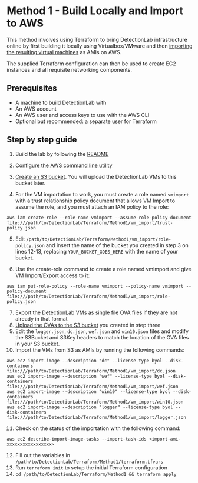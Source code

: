 # Method 1 - Build Locally and Import to AWS

This method involves using Terraform to bring DetectionLab infrastructure online by first building it locally using Virtualbox/VMware and then [importing the resulting virtual machines](https://docs.aws.amazon.com/vm-import/latest/userguide/vmimport-image-import.html#import-vm-image) as AMIs on AWS.

The supplied Terraform configuration can then be used to create EC2 instances and all requisite networking components.

## Prerequisites
* A machine to build DetectionLab with
* An AWS account
* An AWS user and access keys to use with the AWS CLI
* Optional but recommended: a separate user for Terraform

## Step by step guide

1. Build the lab by following the [README](https://github.com/clong/DetectionLab/blob/master/README.md)
2. [Configure the AWS command line utility](https://docs.aws.amazon.com/polly/latest/dg/setup-aws-cli.html)
3. [Create an S3 bucket](https://docs.aws.amazon.com/AmazonS3/latest/user-guide/create-bucket.html). You will upload the DetectionLab VMs to this bucket later.

4. For the VM importation to work, you must create a role named `vmimport` with a trust relationship policy document that allows VM Import to assume the role, and you must attach an IAM policy to the role:

  ```aws iam create-role --role-name vmimport --assume-role-policy-document file:///path/to/DetectionLab/Terraform/Method1/vm_import/trust-policy.json```

5. Edit `/path/to/DetectionLab/Terraform/Method1/vm_import/role-policy.json` and insert the name of the bucket you created in step 3 on lines 12-13, replacing `YOUR_BUCKET_GOES_HERE` with the name of your bucket.

6. Use the create-role command to create a role named vmimport and give VM Import/Export access to it:

 ```aws iam put-role-policy --role-name vmimport --policy-name vmimport --policy-document file:///path/to/DetectionLab/Terraform/Method1/vm_import/role-policy.json```

7. Export the DetectionLab VMs as single file OVA files if they are not already in that format
8. [Upload the OVAs to the S3 bucket](https://docs.aws.amazon.com/AmazonS3/latest/user-guide/upload-objects.html) you created in step three
9. Edit the `logger.json`, `dc.json`, `wef.json` and `win10.json` files and modify the S3Bucket and S3Key headers to match the location of the OVA files in your S3 bucket.
10. Import the VMs from S3 as AMIs by running the following commands:
```
aws ec2 import-image --description "dc" --license-type byol --disk-containers file:///path/to/DetectionLab/Terraform/Method1/vm_import/dc.json
aws ec2 import-image --description "wef" --license-type byol --disk-containers file:///path/to/DetectionLab/Terraform/Method1/vm_import/wef.json
aws ec2 import-image --description "win10" --license-type byol --disk-containers file:///path/to/DetectionLab/Terraform/Method1/vm_import/win10.json
aws ec2 import-image --description "logger" --license-type byol --disk-containers file:///path/to/DetectionLab/Terraform/Method1/vm_import/logger.json
```
11. Check on the status of the importation with the following command:

  ```aws ec2 describe-import-image-tasks --import-task-ids <import-ami-xxxxxxxxxxxxxxxxx>```

12. Fill out the variables in `/path/to/DetectionLab/Terraform/Method1/terraform.tfvars`
13. Run `terraform init` to setup the initial Terraform configuration
14. `cd /path/to/DetectionLab/Terraform/Method1 && terraform apply`
